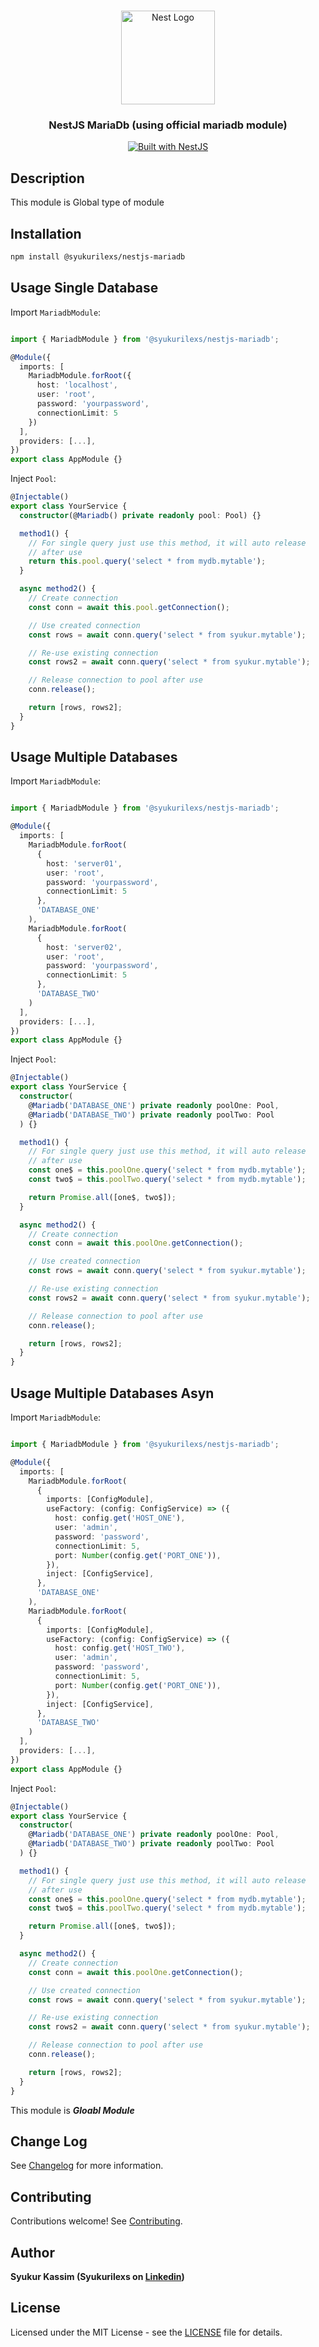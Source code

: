 <h1 align="center"></h1>

<div align="center">
  <a href="http://nestjs.com/" target="_blank">
    <img src="https://nestjs.com/img/logo_text.svg" width="150" alt="Nest Logo" />
  </a>
</div>

<h3 align="center">NestJS MariaDb (using official <b>mariadb</b> module)</h3>

<div align="center">
  <a href="https://nestjs.com" target="_blank">
    <img src="https://img.shields.io/badge/built%20with-NestJs-red.svg" alt="Built with NestJS">
  </a>
</div>

## Description

This module is Global type of module

## Installation

```bash
npm install @syukurilexs/nestjs-mariadb
```

## Usage Single Database

Import `MariadbModule`:

```typescript

import { MariadbModule } from '@syukurilexs/nestjs-mariadb';

@Module({
  imports: [
    MariadbModule.forRoot({
      host: 'localhost',
      user: 'root',
      password: 'yourpassword',
      connectionLimit: 5
    })
  ],
  providers: [...],
})
export class AppModule {}
```

Inject `Pool`:

```typescript
@Injectable()
export class YourService {
  constructor(@Mariadb() private readonly pool: Pool) {}

  method1() {
    // For single query just use this method, it will auto release
    // after use
    return this.pool.query('select * from mydb.mytable');
  }

  async method2() {
    // Create connection
    const conn = await this.pool.getConnection();

    // Use created connection
    const rows = await conn.query('select * from syukur.mytable');

    // Re-use existing connection
    const rows2 = await conn.query('select * from syukur.mytable');

    // Release connection to pool after use
    conn.release();

    return [rows, rows2];
  }
}
```

## Usage Multiple Databases

Import `MariadbModule`:

```typescript

import { MariadbModule } from '@syukurilexs/nestjs-mariadb';

@Module({
  imports: [
    MariadbModule.forRoot(
      {
        host: 'server01',
        user: 'root',
        password: 'yourpassword',
        connectionLimit: 5
      },
      'DATABASE_ONE'
    ),
    MariadbModule.forRoot(
      {
        host: 'server02',
        user: 'root',
        password: 'yourpassword',
        connectionLimit: 5
      },
      'DATABASE_TWO'
    )
  ],
  providers: [...],
})
export class AppModule {}
```

Inject `Pool`:

```typescript
@Injectable()
export class YourService {
  constructor(
    @Mariadb('DATABASE_ONE') private readonly poolOne: Pool,
    @Mariadb('DATABASE_TWO') private readonly poolTwo: Pool
  ) {}

  method1() {
    // For single query just use this method, it will auto release
    // after use
    const one$ = this.poolOne.query('select * from mydb.mytable');
    const two$ = this.poolTwo.query('select * from mydb.mytable');

    return Promise.all([one$, two$]);
  }

  async method2() {
    // Create connection
    const conn = await this.poolOne.getConnection();

    // Use created connection
    const rows = await conn.query('select * from syukur.mytable');

    // Re-use existing connection
    const rows2 = await conn.query('select * from syukur.mytable');

    // Release connection to pool after use
    conn.release();

    return [rows, rows2];
  }
}
```

## Usage Multiple Databases Asyn

Import `MariadbModule`:

```typescript

import { MariadbModule } from '@syukurilexs/nestjs-mariadb';

@Module({
  imports: [
    MariadbModule.forRoot(
      {
        imports: [ConfigModule],
        useFactory: (config: ConfigService) => ({
          host: config.get('HOST_ONE'),
          user: 'admin',
          password: 'password',
          connectionLimit: 5,
          port: Number(config.get('PORT_ONE')),
        }),
        inject: [ConfigService],
      },
      'DATABASE_ONE'
    ),
    MariadbModule.forRoot(
      {
        imports: [ConfigModule],
        useFactory: (config: ConfigService) => ({
          host: config.get('HOST_TWO'),
          user: 'admin',
          password: 'password',
          connectionLimit: 5,
          port: Number(config.get('PORT_ONE')),
        }),
        inject: [ConfigService],
      },
      'DATABASE_TWO'
    )
  ],
  providers: [...],
})
export class AppModule {}
```

Inject `Pool`:

```typescript
@Injectable()
export class YourService {
  constructor(
    @Mariadb('DATABASE_ONE') private readonly poolOne: Pool,
    @Mariadb('DATABASE_TWO') private readonly poolTwo: Pool
  ) {}

  method1() {
    // For single query just use this method, it will auto release
    // after use
    const one$ = this.poolOne.query('select * from mydb.mytable');
    const two$ = this.poolTwo.query('select * from mydb.mytable');

    return Promise.all([one$, two$]);
  }

  async method2() {
    // Create connection
    const conn = await this.poolOne.getConnection();

    // Use created connection
    const rows = await conn.query('select * from syukur.mytable');

    // Re-use existing connection
    const rows2 = await conn.query('select * from syukur.mytable');

    // Release connection to pool after use
    conn.release();

    return [rows, rows2];
  }
}
```

This module is **_Gloabl Module_**

## Change Log

See [Changelog](CHANGELOG.md) for more information.

## Contributing

Contributions welcome! See [Contributing](CONTRIBUTING.md).

## Author

**Syukur Kassim (Syukurilexs on [Linkedin](https://www.linkedin.com/in/syukurilexs))**

## License

Licensed under the MIT License - see the [LICENSE](LICENSE) file for details.
